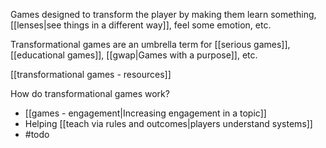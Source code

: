 Games designed to transform the player by making them learn something, [[lenses|see things in a different way]], feel some emotion, etc.

Transformational games are an umbrella term for [[serious games]], [[educational games]], [[gwap|Games with a purpose]], etc.


[[transformational games - resources]]

How do transformational games work?

 - [[games - engagement|Increasing engagement in a topic]]
 - Helping [[teach via rules and outcomes|players understand systems]]
 - #todo